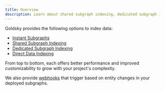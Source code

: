 ```yaml
---
title: Overview
description: Learn about shared subgraph indexing, dedicated subgraph indexing, and direct data indexing.
---
```


Goldsky provides the following options to index data:

- [Instant Subgraphs](/indexing/instant-subgraphs)
- [Shared Subgraph Indexing](/indexing/shared-subgraph-indexing)
- [Dedicated Subgraph Indexing](/indexing/dedicated-subgraph-indexing)
- [Direct Data Indexing](/indexing/direct-data-indexing)

From top to bottom, each offers better performance and improved customizability to grow with your project's complexity.

We also provide [webhooks](/indexing/webhooks) that trigger based on entity changes in your deployed subgraphs.
